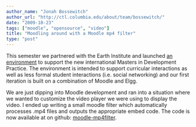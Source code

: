 ```yaml
---
author_name: "Jonah Bossewitch"
author_url: "http://ctl.columbia.edu/about/team/bossewitch/"
date: "2009-10-23"
tags: ["moodle", "opensource", "video"]
title: "Moodling around with a Moodle mp4 filter"
type: "post"
---
```


<p>This semester we partnered with the Earth Institute and launched <a href="http://ccnmtl.columbia.edu/portfolio/political_science_and_social_policy/mdp.html">an environment</a> to support the new international Masters in Development Practice.  The environment is intended to support curricular interactions as well as less formal student interactions (i.e. social networking) and our first iteration is built on a combination of Moodle and Elgg.</p>

<p>We are just dipping into Moodle development and ran into a situation where we wanted to customize the video player we were using to display the video. I ended up writing a small moodle filter which automatically processes .mp4 files and outputs the appropriate embed code.  The code is now available at on github: <a href="http://github.com/ccnmtl/moodle-mp4filter">moodle-mp4filter</a>.</p>
